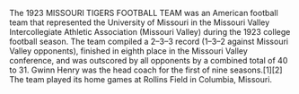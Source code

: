 The 1923 MISSOURI TIGERS FOOTBALL TEAM was an American football team that represented the University of Missouri in the Missouri Valley Intercollegiate Athletic Association (Missouri Valley) during the 1923 college football season. The team compiled a 2–3–3 record (1–3–2 against Missouri Valley opponents), finished in eighth place in the Missouri Valley conference, and was outscored by all opponents by a combined total of 40 to 31. Gwinn Henry was the head coach for the first of nine seasons.[1][2] The team played its home games at Rollins Field in Columbia, Missouri.
